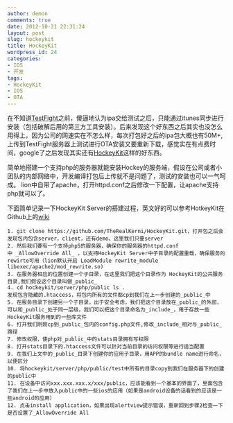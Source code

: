 ```yaml
---
author: demon
comments: true
date: 2012-10-21 22:31:24
layout: post
slug: hockeykit
title: HockeyKit
wordpress_id: 24
categories:
- IOS
- 开发
tags:
- HockeyKit
- IOS
- OTA
---
```


在不知道[TestFight](https://testflightapp.com/)之前，傻逼地认为ipa交给测试之后，只能通过itunes同步进行安装（包括破解后用的第三方工具安装）。后来发现这个好东西之后其实也没怎么用得上，因为公司的网速实在不怎么样，每次打包好之后的ipa包大概也有50M+,上传到TestFight服务器上测试进行OTA安装又要重新下载，感觉实在有点费时间，google了之后发现其实还有[HockeyKit](https://github.com/TheRealKerni/HockeyKit/)这样的好东西。

简单地搭建一个支持php的服务器就能安装Hockey的服务端，假设在公司或者小团队的内部网络中，开发编译打包后上传就不是问题了，测试的安装也可以一气呵成。 lion中自带了apache，打开httpd.conf之后修改一下配置，让apache支持php就可以了。

下面简单记录一下HockeyKit Server的搭建过程，英文好的可以参考HotkeyKit在Github上的[wiki](https://github.com/TheRealKerni/HockeyKit/wiki/Server)
	
    1. git clone https://github.com/TheRealKerni/HockeyKit.git，打开包之后会发现包内包含server，client，还有demo。这里我们只要server
	2. 然后我们要有一个支持php5的服务器，确保你的服务器的httpd.conf 中 _AllowOverride All_ ，以支持HockeyKit Server中子目录的配置重载，确保服务的rewirte可用（lion默认开启 LoadModule rewrite_module libexec/apache2/mod_rewrite.so)
	3. 在服务器相应的位置创建一个子目录，在这里我们把这个目录作为 HockeyKit的公共服务目录,我们假设这个目录叫做_public_
	4. cd hockeykit/server/php/public ls .
	发现包含隐藏的.htaccess，将包内所有的文件都cp到我们在上一步创建的_public_中
	5. 在服务目录下创建另一个子目录，出于安全考虑，我们把这个目录放在_public_的外部，可以和_public_处于同一层级，我们可以把这个目录命名为_include_，用于存放一些HockeyKit服务用到的一些库文件
	6. 打开我们刚刚cp到_public_包内的config.php文件,修改_include_相对与_public_路径
	7. 修改权限，使php对_public_中的stats目录拥有写权限
	8. 打开stats目录下的.htaccess文件可以针对当前目录的访问权限等进行适当配置
	9. 在我们上文中的_public_目录下创建你的应用子目录，用APP的bundle name进行命名，以便区分
	10. 将hockeykit/server/php/public/test中所有的目录copy到我们在服务器下的创建的public中
	11. 在设备中访问xxx.xxx.xxx.x/xxx/public，应该能看到一个基本的界面了，里面包含了我们在上一步中放入public中的一些ios的应用（如果是android设备的话看到的应该是一些android的应用）
	12. 点击install application，如果出现alertview提示错误，重新回到步骤2检查一下是否设置了_AllowOverride All


